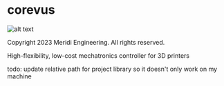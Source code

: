 # corevus

![alt text](/images/corevus-g-v0.2.png)

Copyright 2023 Meridi Engineering. All rights reserved.

High-flexibility, low-cost mechatronics controller for 3D printers

todo: update relative path for project library so it doesn't only work on my machine
